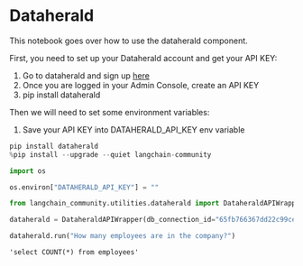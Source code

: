 # Dataherald

This notebook goes over how to use the dataherald component.

First, you need to set up your Dataherald account and get your API KEY:

1. Go to dataherald and sign up [here](https://www.dataherald.com/)
2. Once you are logged in your Admin Console, create an API KEY
3. pip install dataherald

Then we will need to set some environment variables:
1. Save your API KEY into DATAHERALD_API_KEY env variable


```python
pip install dataherald
%pip install --upgrade --quiet langchain-community
```


```python
import os

os.environ["DATAHERALD_API_KEY"] = ""
```


```python
from langchain_community.utilities.dataherald import DataheraldAPIWrapper
```


```python
dataherald = DataheraldAPIWrapper(db_connection_id="65fb766367dd22c99ce1a12d")
```


```python
dataherald.run("How many employees are in the company?")
```



```output
'select COUNT(*) from employees'
```
